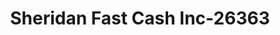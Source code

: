 ---
f_zip-code: 72150
f_state-code: AR
title: Sheridan Fast Cash Inc-26363
f_phone: 870-942-7666
f_city-only: Sheridan
f_address: 1100 South Rock Street Sheridan
f_location-unique-id: '26363'
slug: sheridan-fast-cash-inc-26363
updated-on: '2024-05-30T13:46:58.046Z'
created-on: '2024-05-30T13:36:59.803Z'
published-on: '2024-05-30T13:54:32.469Z'
f_city-state: cms/city/sheridan-ar.md
f_company: cms/company/sheridan-fast-cash-inc.md
f_state: cms/state/arkansas.md
layout: '[payday-loan].html'
tags: payday-loan
---